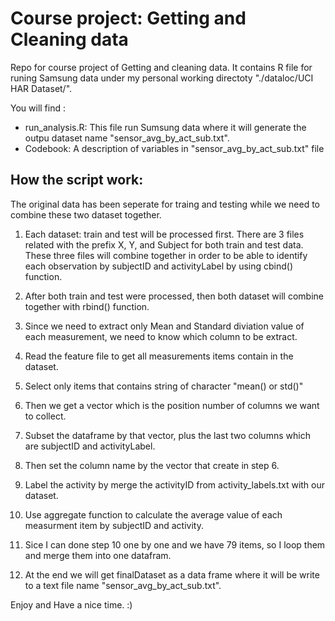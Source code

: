 Course project: Getting and Cleaning data
=======

Repo for course project of Getting and cleaning data. It contains R file for runing Samsung data under my personal working directoty "./dataloc/UCI HAR Dataset/". 

You will find :
  * run_analysis.R:
      This file run Sumsung data where it will generate the outpu dataset name "sensor_avg_by_act_sub.txt".
  * Codebook:
      A description of variables in  "sensor_avg_by_act_sub.txt" file

How the script work:
--------
The original data has been seperate for traing and testing while we need to combine these two dataset together.
1. Each dataset: train and test will be processed first. There are 3 files related with the prefix X, Y, and Subject for both train and test data. These three files will combine together in order to be able to identify each observation by subjectID and activityLabel by using cbind() function. 

2. After both train and test were processed, then both dataset will combine together with rbind() function.
3. Since we need to extract only Mean and Standard diviation value of each measurement, we need to know which column to be extract.
4. Read the feature file to get all measurements items contain in the dataset.
5. Select only items that contains string of character "mean() or std()"
6. Then we get a vector which is the position number of columns we want to collect.
7. Subset the dataframe by that vector, plus the last two columns which are subjectID and activityLabel.
8. Then set the column name by the vector that create in step 6.
9. Label the activity by merge the activityID from activity_labels.txt with our dataset.
10. Use aggregate function to calculate the average value of each measurment item by subjectID and activity.
11. Sice I can done step 10 one by one and we have 79 items, so I loop them and merge them into one datafram.
12. At the end we will get finalDataset as a data frame where it will be write to a text file name "sensor_avg_by_act_sub.txt".

Enjoy and Have a nice time. :)


